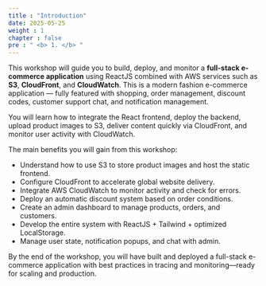 ```yaml
---
title : "Introduction"
date: 2025-05-25 
weight : 1 
chapter : false
pre : " <b> 1. </b> "
---
```

This workshop will guide you to build, deploy, and monitor a **full-stack e-commerce application** using ReactJS combined with AWS services such as **S3**, **CloudFront**, and **CloudWatch**. This is a modern fashion e-commerce application — fully featured with shopping, order management, discount codes, customer support chat, and notification management.

You will learn how to integrate the React frontend, deploy the backend, upload product images to S3, deliver content quickly via CloudFront, and monitor user activity with CloudWatch.

The main benefits you will gain from this workshop:

- Understand how to use S3 to store product images and host the static frontend.
- Configure CloudFront to accelerate global website delivery.
- Integrate AWS CloudWatch to monitor activity and check for errors.
- Deploy an automatic discount system based on order conditions.
- Create an admin dashboard to manage products, orders, and customers.
- Develop the entire system with ReactJS + Tailwind + optimized LocalStorage.
- Manage user state, notification popups, and chat with admin.

By the end of the workshop, you will have built and deployed a full-stack e-commerce application with best practices in tracing and monitoring—ready for scaling and production.